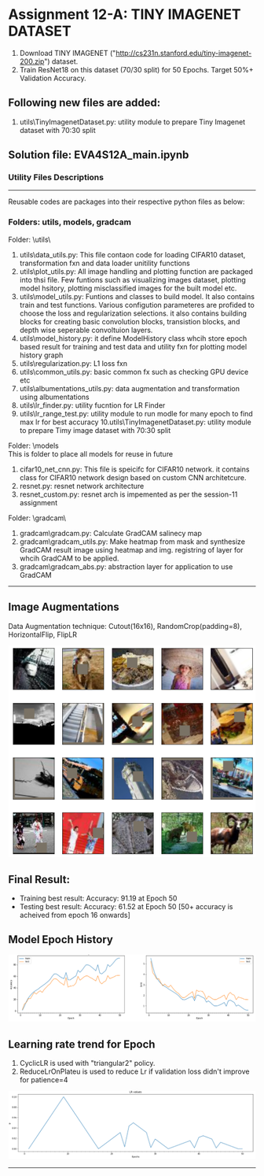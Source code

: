 # Assignment 12-A: TINY IMAGENET DATASET

1. Download TINY IMAGENET ("http://cs231n.stanford.edu/tiny-imagenet-200.zip") dataset. 
2. Train ResNet18 on this dataset (70/30 split) for 50 Epochs. Target 50%+ Validation Accuracy.

Following new files are added:
------------------------------

1. utils\TinyImagenetDataset.py: utility module to prepare Tiny Imagenet dataset with 70:30 split


Solution file: EVA4S12A_main.ipynb
--------------


### Utility Files Descriptions
------------------------------
Reusable codes are packages into their respective python files as below:

### Folders: utils, models, gradcam

Folder: \utils\
1. utils\data_utils.py: This file contaon code for loading CIFAR10 dataset, transformation fxn and data loader unitility functions
2. utils\plot_utils.py: All image handling and plotting function are packaged into thsi file. Few funtions such as visualizing images dataset, plotting model hsitory, plotting misclassified images for the built model etc.
3. utils\model_utils.py: Funtions and classes to build model. It also contains train and test functions. Various configution parameteres are profided to choose the loss and regularization selections.
it also contains building blocks for creating basic convolution blocks, transistion blocks, and depth wise seperable convoltuion layers.
4. utils\model_history.py: it define ModelHistory class whcih store epoch based result for training and test data and utility fxn for plotting model history graph
5. utils\regularization.py: L1 loss fxn
6. utils\common_utils.py: basic common fx such as checking GPU device etc
7. utils\albumentations_utils.py: data augmentation and transformation using albumentations
8. utils\lr_finder.py: utility fucntion for LR Finder
9. utils\lr_range_test.py: utility module to run modle for many epoch to find max lr for best accuracy
10.utils\TinyImagenetDataset.py: utility module to prepare Timy image dataset with 70:30 split

Folder: \models\
This is folder to place all models for reuse in future
1. cifar10_net_cnn.py: This file is speicifc for CIFAR10 network. it contains class for CIFAR10 network design based on custom CNN architetcure.
2. resnet.py: resnet network architecture
3. resnet_custom.py: resnet arch is impemented as per the session-11 assignment

Folder: \gradcam\
1. gradcam\gradcam.py: Calculate GradCAM salinecy map
2. gradcam\gradcam_utils.py: Make heatmap from mask and synthesize GradCAM result image using heatmap and img. registring of layer for whcih GradCAM to be applied.
3. gradcam\gradcam_abs.py: abstraction layer for application to use GradCAM

----------------------------------------------------------------------------------------------------------------

Image Augmentations
-------------------

Data Augmentation technique: Cutout(16x16), RandomCrop(padding=8), HorizontalFlip, FlipLR

![](images/albumentations_images.PNG)


Final Result:
-------------

- Training best result: Accuracy: 91.19 at Epoch 50
- Testing  best result: Accuracy: 61.52 at Epoch 50 [50+ accuracy is acheived from epoch 16 onwards]

Model Epoch History
-------------------

![](images/model_history.PNG)


Learning rate trend for Epoch
-----------------------------

1. CyclicLR is used with "triangular2" policy.
2. ReduceLrOnPlateu is used to reduce Lr if validation loss didn't improve for patience=4 

![](images/lr_trend.PNG)

----------------------------------------------------------------------------------------------------------------

